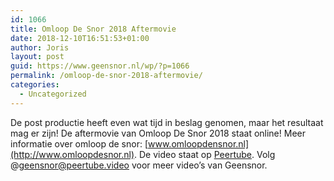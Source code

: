 ```yaml
---
id: 1066
title: Omloop De Snor 2018 Aftermovie
date: 2018-12-10T16:51:53+01:00
author: Joris
layout: post
guid: https://www.geensnor.nl/wp/?p=1066
permalink: /omloop-de-snor-2018-aftermovie/
categories:
  - Uncategorized
---
```

 De post productie heeft even wat tijd in beslag genomen, maar het resultaat mag er zijn! De aftermovie van Omloop De Snor 2018 staat online! Meer informatie over omloop de snor: [www.omloopdensnor.nl](http://www.omloopdesnor.nl). De video staat op [Peertube](https://peertube.video/). Volg @geensnor@peertube.video voor meer video&#8217;s van Geensnor. 